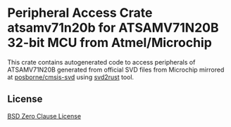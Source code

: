 # Peripheral Access Crate atsamv71n20b for ATSAMV71N20B 32-bit MCU from Atmel/Microchip

This crate contains autogenerated code to access peripherals of ATSAMV71N20B generated from official SVD files from Microchip mirrored at [posborne/cmsis-svd](https://github.com/posborne/cmsis-svd) using [svd2rust](https://github.com/rust-embedded/svd2rust/) tool.

## License

[BSD Zero Clause License](https://choosealicense.com/licenses/0bsd/)
